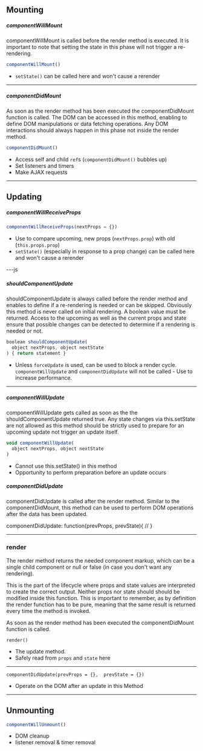 ## Mounting

##### componentWillMount

componentWillMount is called before the render method is executed. It is important to note that setting the state in this phase will not trigger a re-rendering.
```js
componentWillMount()
```
- `setState()` can be called here and won't cause a rerender

---

##### componentDidMount

As soon as the render method has been executed the componentDidMount function is called. The DOM can be accessed in this method, enabling to define DOM manipulations or data fetching operations. Any DOM interactions should always happen in this phase not inside the render method.

```js
componentDidMount()
```
- Access self and child `ref`s (`componentDidMount()` bubbles up)
- Set listeners and timers
- Make AJAX requests

---

## Updating

##### componentWillReceiveProps
```js
componentWillReceiveProps(nextProps = {})
```
- Use to compare upcoming, new props (`nextProps.prop`) with old (`this.props.prop`)
- `setState()` (especially in response to a prop change) can be called here and won't cause a rerender

---js

##### shouldComponentUpdate

shouldComponentUpdate is always called before the render method and enables to define if a re-rendering is needed or can be skipped. Obviously this method is never called on initial rendering. A boolean value must be returned. Access to the upcoming as well as the current props and state ensure that possible changes can be detected to determine if a rendering is needed or not.


```js
boolean shouldComponentUpdate(
  object nextProps, object nextState
) { return statement }
```

- Unless `forceUpdate` is used, can be used to block a render cycle. `componentWillUpdate` and `componentDidUpdate` will not be called - Use to increase performance.

---

##### componentWillUpdate

componentWillUpdate gets called as soon as the the shouldComponentUpdate returned true. Any state changes via this.setState are not allowed as this method should be strictly used to prepare for an upcoming update not trigger an update itself.

```js
void componentWillUpdate(
  object nextProps, object nextState
)
```

- Cannot use this.setState() in this method
- Opportunity to perform preparation before an update occurs


##### componentDidUpdate

componentDidUpdate is called after the render method. Similar to the componentDidMount, this method can be used to perform DOM operations after the data has been updated.

componentDidUpdate: function(prevProps, prevState){
    //
}

---

### render

The render method returns the needed component markup, which can be a single child component or null or false (in case you don't want any rendering).

This is the part of the lifecycle where props and state values are interpreted to create the correct output. Neither props nor state should should be modified inside this function. This is important to remember, as by definition the render function has to be pure, meaning that the same result is returned every time the method is invoked.

As soon as the render method has been executed the componentDidMount function is called.

```
render()
```

- The update method.
- Safely read from `props` and `state` here

---



```
componentDidUpdate(prevProps = {},  prevState = {})
```

- Operate on the DOM after an update in this Method

---

## Unmounting

```js
componentWillUnmount()
```
- DOM cleanup
- listener removal & timer removal
 
